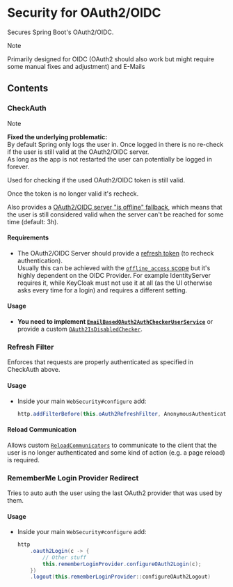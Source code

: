 # Security for OAuth2/OIDC

Secures Spring Boot's OAuth2/OIDC.

> [!NOTE]
> Primarily designed for OIDC (OAuth2 should also work but might require some manual fixes and adjustment) and E-Mails

## Contents

### CheckAuth

> [!NOTE]
> **Fixed the underlying problematic:**<br/>
> By default Spring only logs the user in. Once logged in there is no re-check if the user is still valid at the OAuth2/OIDC server.<br/>
> As long as the app is not restarted the user can potentially be logged in forever.

Used for checking if the used OAuth2/OIDC token is still valid.

Once the token is no longer valid it's recheck.

Also provides a [OAuth2/OIDC server "is offline" fallback](./src/main/java/software/xdev/sse/oauth2/checkauth/OAuth2ProviderOfflineManager.java), which means that the user is still considered valid when the server can't be reached for some time (default: 3h).

#### Requirements

* The OAuth2/OIDC Server should provide a [refresh token](https://datatracker.ietf.org/doc/html/rfc6749#section-1.5) (to recheck authentication).<br/>Usually this can be achieved with the [``offline_access`` scope](https://openid.net/specs/openid-connect-core-1_0.html#OfflineAccess) but it's highly dependent on the OIDC Provider. 
For example IdentityServer requires it, while KeyCloak must not use it at all (as the UI otherwise asks every time for a login) and requires a different setting.

#### Usage

* **You need to implement [``EmailBasedOAuth2AuthCheckerUserService``](./src/main/java/software/xdev/sse/oauth2/checkauth/EmailBasedOAuth2AuthCheckerUserService.java)** or provide a custom [``OAuth2IsDisabledChecker``](./src/main/java/software/xdev/sse/oauth2/checkauth/disabledcheck/OAuth2IsDisabledChecker.java).

### Refresh Filter

Enforces that requests are properly authenticated as specified in CheckAuth above.

#### Usage
* Inside your main ``WebSecurity#configure`` add:
    ```java
    http.addFilterBefore(this.oAuth2RefreshFilter, AnonymousAuthenticationFilter.class)
    ```

#### Reload Communication

Allows custom [``ReloadCommunicators``](./src/main/java/software/xdev/sse/oauth2/filter/reloadcom/OAuth2RefreshReloadCommunicator.java) to communicate to the client that the user is no longer authenticated and some kind of action (e.g. a page reload) is required.

### RememberMe Login Provider Redirect

Tries to auto auth the user using the last OAuth2 provider that was used by them.

#### Usage
* Inside your main ``WebSecurity#configure`` add:
    ```java
    http
        .oauth2Login(c -> {
            // Other stuff
            this.rememberLoginProvider.configureOAuth2Login(c);
        })
        .logout(this.rememberLoginProvider::configureOAuth2Logout)
    ```

